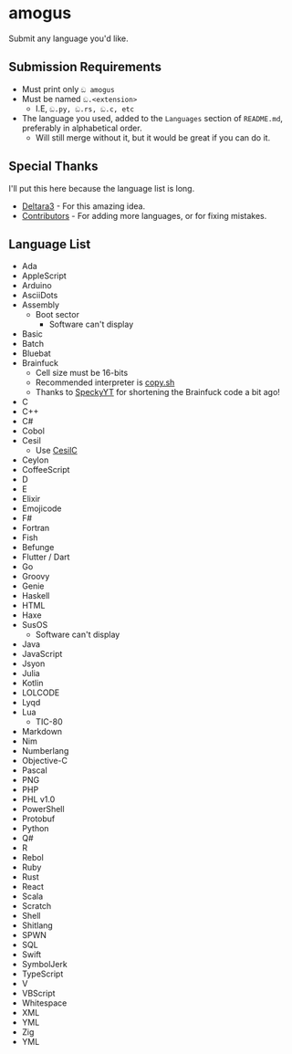 # amogus
Submit any language you'd like.

## Submission Requirements
- Must print only `ඞ amogus`
- Must be named `ඞ.<extension>`
  - I.E, `ඞ.py, ඞ.rs, ඞ.c, etc`
- The language you used, added to the `Languages` section of `README.md`, preferably in alphabetical order.
  - Will still merge without it, but it would be great if you can do it.

## Special Thanks
I'll put this here because the language list is long.
- [Deltara3](https://github.com/Deltara3) - For this amazing idea.
- [Contributors](https://github.com/Deltara3/amogus/graphs/contributors) - For adding more languages, or for fixing mistakes.

## Language List
- Ada
- AppleScript
- Arduino
- AsciiDots
- Assembly
  - Boot sector
    - Software can't display
- Basic
- Batch
- Bluebat
- Brainfuck
  - Cell size must be 16-bits
  - Recommended interpreter is [copy.sh](https://copy.sh/brainfuck/)
  - Thanks to [SpeckyYT](https://github.com/SpeckyYT) for shortening the Brainfuck code a bit ago!
- C
- C++
- C#
- Cobol
- Cesil
  - Use [CesilC](https://github.com/danik4985/cesilc)
- Ceylon
- CoffeeScript
- D
- E
- Elixir
- Emojicode
- F#
- Fortran
- Fish
- Befunge
- Flutter / Dart
- Go
- Groovy
- Genie
- Haskell
- HTML
- Haxe
- SusOS
  - Software can't display
- Java
- JavaScript
- Jsyon
- Julia
- Kotlin
- LOLCODE
- Lyqd
- Lua
  - TIC-80
- Markdown
- Nim
- Numberlang
- Objective-C
- Pascal
- PNG
- PHP
- PHL v1.0
- PowerShell
- Protobuf
- Python
- Q#
- R
- Rebol
- Ruby
- Rust
- React
- Scala
- Scratch
- Shell
- Shitlang
- SPWN
- SQL
- Swift
- SymbolJerk
- TypeScript
- V
- VBScript
- Whitespace
- XML
- YML
- Zig
- YML
